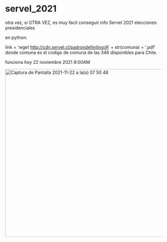 # servel_2021
otra vez, si OTRA VEZ, es muy facil conseguir info Servel 2021 elecciones presidenciales


en python:

link = 'wget http://cdn.servel.cl/padrondefinitivo/A' + str(comuna) + '.pdf'
donde comuna es el codigo de comuna de las 346 disponibles para Chile.

funciona hoy 22 noviembre 2021 8:00AM

<img width="538" alt="Captura de Pantalla 2021-11-22 a la(s) 07 50 48" src="https://user-images.githubusercontent.com/69999130/142848881-6de1e5e5-a918-4ab6-b88e-4baaa80e95fc.png">
